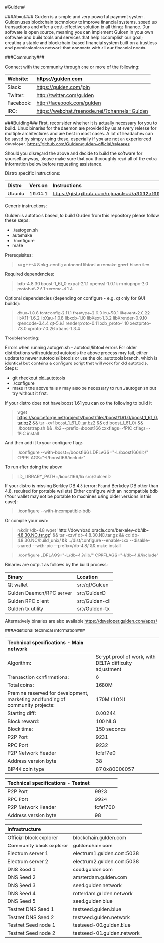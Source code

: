#Gulden#

###About###
Gulden is a simple and very powerful payment system. Gulden uses blockchain technology to improve financial systems, speed up transactions and offer a cost-effective solution to all things finance. Our software is open source, meaning you can implement Gulden in your own software and build tools and services that help accomplish our goal; creating a stable and blockchain-based financial system built on a trustless and permissionless network that connects with all our financial needs.

###Community###

Connect with the community through one or more of the following:

|Website:|https://gulden.com|
|:-----------|:-------|
|Slack:|https://gulden.com/join|
|Twitter:|http://twitter.com/gulden|
|Facebook:|http://facebook.com/gulden|
|IRC:|https://webchat.freenode.net/?channels=Gulden|


###Building###
First, reconsider whether it is actually necessary for you to build. Linux binaries for the daemon are provided by us at every release for multiple architectures and are best in most cases. A lot of headaches can be saved by simply using these, especially if you are not an experienced developer. https://github.com/Gulden/gulden-official/releases

Should you disregard the above and decide to build the software for yourself anyway, please make sure that you thoroughly read all of the extra information below before requesting assistance.


Distro specific instructions:

|Distro|Version|Instructions|
|:-----------|:-------|:-------|
|Ubuntu|16.04.1|https://gist.github.com/mjmacleod/a3562af661661ce6206e5950e406ff9d|


Generic instructions:

Gulden is autotools based, to build Gulden from this repository please follow these steps:
* ./autogen.sh
* automake
* ./configure
* make

Prerequisites:
> &gt;=g++-4.8 pkg-config autoconf libtool automake gperf bison flex

Required dependencies:
> bdb-4.8.30 boost-1_61_0 expat-2.1.1 openssl-1.0.1k miniupnpc-2.0 protobuf-2.6.1 zeromq-4.1.4

Optional dependencies (depending on configure - e.g. qt only for GUI builds):
> dbus-1.8.6 fontconfig-2.11.1 freetype-2.6.3 icu-58.1 libevent-2.0.22 libX11-1.6.2 libXau-1.0.8 libxcb-1.10 libXext-1.3.2 libXrender-0.9.10  qrencode-3.4.4 qt-5.6.1 renderproto-0.11 xcb_proto-1.10 xextproto-7.3.0 xproto-7.0.26 xtrans-1.3.4


Troubleshooting:

Errors when running autogen.sh - autotool/libtool errors
For older distributions with outdated autotools the above process may fail, either update to newer autotools/libtools or use the old_autotools branch, which is identical but contains a configure script that will work for old autotools.
Steps:
* git checkout old_autotools
* ./configure
* make
If the above fails it may also be necessary to run ./autogen.sh but try without it first.


If your distro  does not have boost 1.61 you can do the following to build it
> wget https://sourceforge.net/projects/boost/files/boost/1.61.0/boost_1_61_0.tar.bz2 && tar -xvf boost_1_61_0.tar.bz2 && cd boost_1_61_0/ && ./bootstrap.sh && ./b2 --prefix=/boost166 cxxflags=-fPIC cflags=-fPIC install

And then add it to your configure flags
> ./configure --with-boost=/boost166 LDFLAGS="-L/boost166/lib/" CPPFLAGS="-I/boost166/include" <otherconfigureflagshere>

To run after doing the above
> LD_LIBRARY_PATH=/boost166/lib src/GuldenD 

If your distro is missing Berkley DB 4.8 (error: Found Berkeley DB other than 4.8, required for portable wallets)
Either configure with an incompatible bdb (Your wallet may not be portable to machines using older versions in this case):
> ./configure --with-incompatible-bdb <otherconfigureflagshere>

Or compile your own:
> mkdir /db-4.8 wget 'http://download.oracle.com/berkeley-db/db-4.8.30.NC.tar.gz' && tar -xzvf db-4.8.30.NC.tar.gz && cd db-4.8.30.NC/build_unix/ && ../dist/configure --enable-cxx --disable-shared --with-pic --prefix=/db-4.8/ && make install

> ./configure LDFLAGS="-L/db-4.8/lib/" CPPFLAGS="-I/db-4.8/include"

Binaries are output as follows by the build process:

|Binary|Location|
|:-----------|:---------|
|Qt wallet|src/qt/Gulden|
|Gulden Daemon/RPC server|src/GuldenD|
|Gulden RPC client|src/Gulden-cli|
|Gulden tx utility|src/Gulden-tx|

Alternatively binaries are also available https://developer.gulden.com/apps/


###Additional technical information###


|Technical specifications - Main network||
|:-----------|:---------|
|Algorithm:|Scrypt proof of work, with DELTA difficulty adjustment|
|Transaction confirmations:|6|
|Total coins:|1680M|
|Premine reserved for development, marketing and funding of community projects:|170M (10%)|
|Starting diff:|0.00244|
|Block reward:|100 NLG|
|Block time:|150 seconds|
|P2P Port|9231|
|RPC Port|9232|
|P2P Network Header|fcfef7e0|
|Address version byte|38|
|BIP44 coin type|87 0x80000057|

|Technical specifications - Testnet||
|:-----------|:---------|
|P2P Port|9923|
|RPC Port|9924|
|P2P Network Header|fcfef700|
|Address version byte|98|

|Infrastructure||
|:-----------|:---------|
|Official block explorer|blockchain.gulden.com|
|Community block explorer|guldenchain.com|
|Electrum server 1|electrum1.gulden.com:5038|
|Electrum server 2|electrum2.gulden.com:5038|
|DNS Seed 1|seed.gulden.com|
|DNS Seed 2|amsterdam.gulden.com|
|DNS Seed 3|seed.gulden.network|
|DNS Seed 4|rotterdam.gulden.network|
|DNS Seed 5|seed.gulden.blue|
|Testnet DNS Seed 1|testseed.gulden.blue|
|Testnet DNS Seed 2|testseed.gulden.network|
|Testnet Seed node 1|testseed-00.gulden.blue|
|Testnet Seed node 2|testseed-01.gulden.network|
